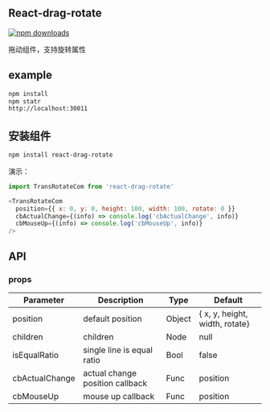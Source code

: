 ## React-drag-rotate

[![npm downloads](https://img.shields.io/npm/dt/react-draggable.svg?maxAge=2592000)](https://www.npmjs.com/package/react-drag-rotate)

拖动组件，支持旋转属性

## example
```bash
npm install
npm statr
http://localhost:30011
```

## 安装组件
```bash
npm install react-drag-rotate
```

演示：

```javascript
import TransRotateCom from 'react-drag-rotate'

<TransRotateCom
  position={{ x: 0, y: 0, height: 100, width: 100, rotate: 0 }}
  cbActualChange={(info) => console.log('cbActualChange', info)}
  cbMouseUp={(info) => console.log('cbMouseUp', info)}
/>

```

## API

### props

| Parameter        | Description                        | Type          | Default                         |
|------------------|------------------------------------|---------------|---------------------------------|
| position         | default position                   | Object        | { x, y, height, width, rotate}  |
| children         | children                           | Node          | null                            |
| isEqualRatio     | single line is  equal ratio        | Bool          | false                           |
| cbActualChange   | actual change position callback    | Func          | position                        |
| cbMouseUp        | mouse up callback                  | Func          | position                        |
